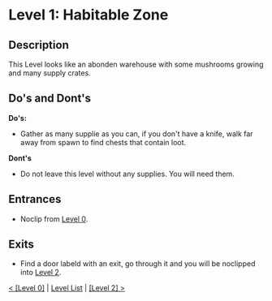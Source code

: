# Level 1: Habitable Zone

## Description
This Level looks like an abonden warehouse with some mushrooms growing and many supply crates.

## Do's and Dont's
**Do's:**
* Gather as many supplie as you can, if you don't have a knife, walk far away from spawn to find chests that contain loot.

**Dont's**
* Do not leave this level without any supplies. You will need them.

## Entrances
* Noclip from <a href="./Level_0.md">Level 0</a>.

## Exits
* Find a door labeld with an exit, go through it and you will be noclipped into <a href="./Level_2.md">Level 2</a>.

<a href="./Level_0.md">< [Level 0]</a> | <a href="./Levels.md">Level List</a> | <a href="./Level_2.md">[Level 2] ></a>